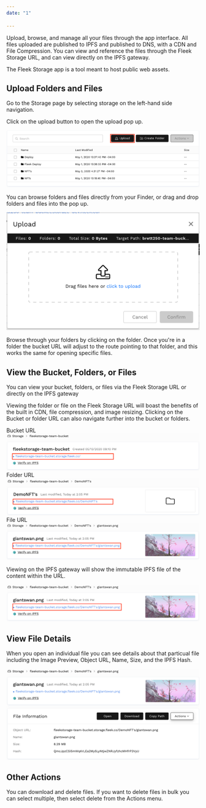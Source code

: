```yaml
---
date: "1"

---
```

Upload, browse, and manage all your files through the app interface. All files uploaded are published to IPFS and published to DNS, with a CDN and File Compression. You can view and reference the files through the Fleek Storage URL, and can view directly on the IPFS gateway.

The Fleek Storage app is a tool meant to host public web assets.

## Upload Folders and Files

Go to the Storage page by selecting storage on the left-hand side navigation.

Click on the upload button to open the upload pop up. 

![](imgs/upload-button.png)

You can browse folders and files directly from your Finder, or drag and drop folders and files into the pop up.

![](imgs/upload-folder-file-modal.png)

Browse through your folders by clicking on the folder. Once you're in a folder the bucket URL will adjust to the route pointing to that folder, and this works the same for opening specific files.

## View the Bucket, Folders, or Files

You can view your bucket, folders, or files via the Fleek Storage URL or directly on the IPFS gateway

Viewing the folder or file on the Fleek Storage URL will boast the benefits of the built in CDN, file compression, and image resizing. Clicking on the Bucket or folder URL can also navigate further into the bucket or folders.

Bucket URL 
![](imgs/fleek-bucket-url.png)
Folder URL
![](imgs/fleek-folder-url.png)
File URL
![](imgs/fleek-file-url.png)

Viewing on the IPFS gateway will show the immutable IPFS file of the content within the URL.

![](imgs/file-verify-ipfs.png) 

## View File Details

When you open an individual file you can see details about that particual file including the Image Preview, Object URL, Name, Size, and the IPFS Hash.

![](imgs/file-specific-page.png)

## Other Actions

You can download and delete files. If you want to delete files in bulk you can select multiple, then select delete from the Actions menu.
